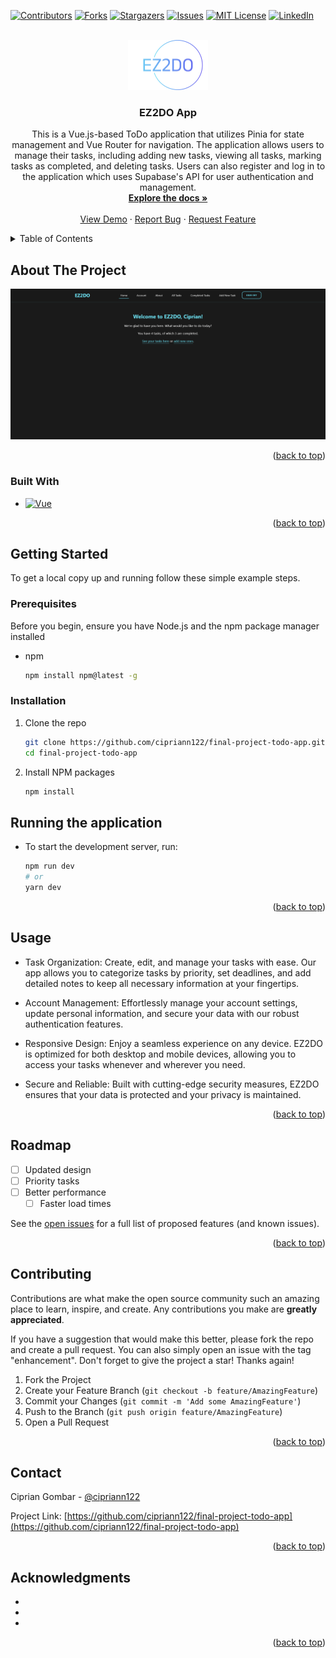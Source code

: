 <!-- Improved compatibility of back to top link: See: https://github.com/othneildrew/Best-README-Template/pull/73 -->

<a id="readme-top"></a>

<!--
*** Thanks for checking out the Best-README-Template. If you have a suggestion
*** that would make this better, please fork the repo and create a pull request
*** or simply open an issue with the tag "enhancement".
*** Don't forget to give the project a star!
*** Thanks again! Now go create something AMAZING! :D
-->

<!-- PROJECT SHIELDS -->
<!--
*** I'm using markdown "reference style" links for readability.
*** Reference links are enclosed in brackets [ ] instead of parentheses ( ).
*** See the bottom of this document for the declaration of the reference variables
*** for contributors-url, forks-url, etc. This is an optional, concise syntax you may use.
*** https://www.markdownguide.org/basic-syntax/#reference-style-links
-->

[![Contributors][contributors-shield]][contributors-url]
[![Forks][forks-shield]][forks-url]
[![Stargazers][stars-shield]][stars-url]
[![Issues][issues-shield]][issues-url]
[![MIT License][license-shield]][license-url]
[![LinkedIn][linkedin-shield]][linkedin-url]

<!-- PROJECT LOGO -->
<br />
<div align="center">
  <a href="https://github.com/cipriann122/final-project-todo-app">
    <img src="src/assets/logo/png/logo-no-background.png" alt="Logo" height="80">
  </a>

<h3 align="center">EZ2DO App</h3>

  <p align="center">
    This is a Vue.js-based ToDo application that utilizes Pinia for state management and Vue Router for navigation. The application allows users to manage their tasks, including adding new tasks, viewing all tasks, marking tasks as completed, and deleting tasks. Users can also register and log in to the application which uses Supabase's API for user authentication and management.
    <br />
    <a href="https://github.com/cipriann122/final-project-todo-app"><strong>Explore the docs »</strong></a>
    <br />
    <br />
    <a href="https://final-project-todo-app.netlify.app/">View Demo</a>
    ·
    <a href="https://github.com/cipriann122/final-project-todo-app/issues/new?labels=bug&template=bug-report---.md">Report Bug</a>
    ·
    <a href="https://github.com/cipriann122/final-project-todo-app/issues/new?labels=enhancement&template=feature-request---.md">Request Feature</a>
  </p>
</div>

<!-- TABLE OF CONTENTS -->
<details>
  <summary>Table of Contents</summary>
  <ol>
    <li>
      <a href="#about-the-project">About The Project</a>
      <ul>
        <li><a href="#built-with">Built With</a></li>
      </ul>
    </li>
    <li>
      <a href="#getting-started">Getting Started</a>
      <ul>
        <li><a href="#prerequisites">Prerequisites</a></li>
        <li><a href="#installation">Installation</a></li>
      </ul>
    </li>
    <li><a href="#usage">Usage</a></li>
    <li><a href="#roadmap">Roadmap</a></li>
    <li><a href="#contributing">Contributing</a></li>
    <li><a href="#contact">Contact</a></li>
    <li><a href="#acknowledgments">Acknowledgments</a></li>
  </ol>
</details>

<!-- ABOUT THE PROJECT -->

## About The Project

[![Product Name Screen Shot][product-screenshot]](https://example.com)

<p align="right">(<a href="#readme-top">back to top</a>)</p>

### Built With

- [![Vue][Vue.js]][Vue-url]

<p align="right">(<a href="#readme-top">back to top</a>)</p>

<!-- GETTING STARTED -->

## Getting Started

To get a local copy up and running follow these simple example steps.

### Prerequisites

Before you begin, ensure you have Node.js and the npm package manager installed

- npm
  ```sh
  npm install npm@latest -g
  ```

### Installation

1. Clone the repo
   ```sh
   git clone https://github.com/cipriann122/final-project-todo-app.git
   cd final-project-todo-app
   ```
2. Install NPM packages
   ```sh
   npm install
   ```

## Running the application

- To start the development server, run:

  ```sh
  npm run dev
  # or
  yarn dev
  ```

<p align="right">(<a href="#readme-top">back to top</a>)</p>

<!-- USAGE EXAMPLES -->

## Usage

- Task Organization: Create, edit, and manage your tasks
  with ease. Our app allows you to categorize tasks by priority, set
  deadlines, and add detailed notes to keep all necessary information at
  your fingertips.

- Account Management: Effortlessly manage your account
  settings, update personal information, and secure your data with our
  robust authentication features.

- Responsive Design: Enjoy a seamless experience on any
  device. EZ2DO is optimized for both desktop and mobile devices, allowing
  you to access your tasks whenever and wherever you need.

- Secure and Reliable: Built with cutting-edge security
  measures, EZ2DO ensures that your data is protected and your privacy is
  maintained.

<p align="right">(<a href="#readme-top">back to top</a>)</p>

<!-- ROADMAP -->

## Roadmap

- [ ] Updated design
- [ ] Priority tasks
- [ ] Better performance
  - [ ] Faster load times

See the [open issues](https://github.com/cipriann122/final-project-todo-app/issues) for a full list of proposed features (and known issues).

<p align="right">(<a href="#readme-top">back to top</a>)</p>

<!-- CONTRIBUTING -->

## Contributing

Contributions are what make the open source community such an amazing place to learn, inspire, and create. Any contributions you make are **greatly appreciated**.

If you have a suggestion that would make this better, please fork the repo and create a pull request. You can also simply open an issue with the tag "enhancement".
Don't forget to give the project a star! Thanks again!

1. Fork the Project
2. Create your Feature Branch (`git checkout -b feature/AmazingFeature`)
3. Commit your Changes (`git commit -m 'Add some AmazingFeature'`)
4. Push to the Branch (`git push origin feature/AmazingFeature`)
5. Open a Pull Request

<p align="right">(<a href="#readme-top">back to top</a>)</p>

<!-- CONTACT -->

## Contact

Ciprian Gombar - [@cipriann122](https://twitter.com/cipriann122)

Project Link: [https://github.com/cipriann122/final-project-todo-app](https://github.com/cipriann122/final-project-todo-app)

<p align="right">(<a href="#readme-top">back to top</a>)</p>

<!-- ACKNOWLEDGMENTS -->

## Acknowledgments

- []()
- []()
- []()

<p align="right">(<a href="#readme-top">back to top</a>)</p>

<!-- MARKDOWN LINKS & IMAGES -->
<!-- https://www.markdownguide.org/basic-syntax/#reference-style-links -->

[contributors-shield]: https://img.shields.io/github/contributors/cipriann122/final-project-todo-app.svg?style=for-the-badge
[contributors-url]: https://github.com/cipriann122/final-project-todo-app/graphs/contributors
[forks-shield]: https://img.shields.io/github/forks/cipriann122/final-project-todo-app.svg?style=for-the-badge
[forks-url]: https://github.com/cipriann122/final-project-todo-app/network/members
[stars-shield]: https://img.shields.io/github/stars/cipriann122/final-project-todo-app.svg?style=for-the-badge
[stars-url]: https://github.com/cipriann122/final-project-todo-app/stargazers
[issues-shield]: https://img.shields.io/github/issues/cipriann122/final-project-todo-app.svg?style=for-the-badge
[issues-url]: https://github.com/cipriann122/final-project-todo-app/issues
[license-shield]: https://img.shields.io/github/license/cipriann122/final-project-todo-app.svg?style=for-the-badge
[license-url]: https://github.com/cipriann122/final-project-todo-app/blob/master/LICENSE.txt
[linkedin-shield]: https://img.shields.io/badge/-LinkedIn-black.svg?style=for-the-badge&logo=linkedin&colorB=555
[linkedin-url]: https://linkedin.com/in/cipriangombar
[product-screenshot]: src/assets/img/screenshot.png
[Next.js]: https://img.shields.io/badge/next.js-000000?style=for-the-badge&logo=nextdotjs&logoColor=white
[Next-url]: https://nextjs.org/
[React.js]: https://img.shields.io/badge/React-20232A?style=for-the-badge&logo=react&logoColor=61DAFB
[React-url]: https://reactjs.org/
[Vue.js]: https://img.shields.io/badge/Vue.js-35495E?style=for-the-badge&logo=vuedotjs&logoColor=4FC08D
[Vue-url]: https://vuejs.org/
[Angular.io]: https://img.shields.io/badge/Angular-DD0031?style=for-the-badge&logo=angular&logoColor=white
[Angular-url]: https://angular.io/
[Svelte.dev]: https://img.shields.io/badge/Svelte-4A4A55?style=for-the-badge&logo=svelte&logoColor=FF3E00
[Svelte-url]: https://svelte.dev/
[Laravel.com]: https://img.shields.io/badge/Laravel-FF2D20?style=for-the-badge&logo=laravel&logoColor=white
[Laravel-url]: https://laravel.com
[Bootstrap.com]: https://img.shields.io/badge/Bootstrap-563D7C?style=for-the-badge&logo=bootstrap&logoColor=white
[Bootstrap-url]: https://getbootstrap.com
[JQuery.com]: https://img.shields.io/badge/jQuery-0769AD?style=for-the-badge&logo=jquery&logoColor=white
[JQuery-url]: https://jquery.com
